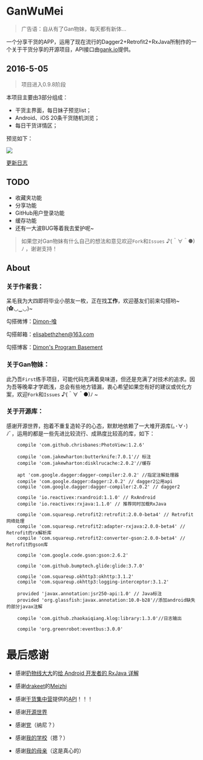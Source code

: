 # GanWuMei
> 广告语：自从有了Gan物妹，每天都有新体...

一个分享干货的APP，运用了现在流行的Dagger2+Retrofit2+RxJava所制作的一个关于干货分享的开源项目，API接口由[gank.io](http://gank.io/api)提供。

## 2016-5-05

>项目进入0.9.8阶段

本项目主要由3部分组成：
- 干货主界面，每日妹子预览list；
- Android、iOS 20条干货随机浏览；
- 每日干货详情区；


预览如下：

![](http://7xs99u.com1.z0.glb.clouddn.com/image/gif/GanWu20160505.gif)


[更新日志](https://github.com/Dimon94/GanWuMei/blob/master/UPDATE_LOG.md)

## TODO

- 收藏夹功能
- 分享功能
- GitHub用户登录功能
- 缓存功能
- 还有一大波BUG等着我去爱护呢~

> 如果您对Gan物妹有什么自己的想法和意见欢迎`Fork`和`Issues` ♪(＾∀＾●)ﾉ ，谢谢支持！

## About

### 关于作者我：

呆毛我为大四即将毕业小朋友一枚，正在找**工作**，欢迎基友们前来勾搭哟~(✿◡‿◡)~

勾搭微博：[Dimon-喰](http://weibo.com/dscott)

勾搭邮箱：[elisabethzhen@163.com](elisabethzhen@163.com)

勾搭博客：[Dimon's Program Basement](https://dimon94.github.io/)

### 关于Gan物妹：

此乃吾`First`练手项目，可能代码充满着臭味道，但还是充满了对技术的追求。因为吾等晚辈才学疏浅，总会有些地方错漏，衷心希望如果您有好的建议或优化方案，欢迎`Fork`和`Issues` ♪(＾∀＾●)ﾉ ~

### 关于开源库：

感谢开源世界，抱着不重复造轮子的心态，默默地依赖了一大堆开源库(｡･∀･)ﾉﾞ，运用的都是一些先进比较流行、成熟度比较高的库，如下：

```
    compile 'com.github.chrisbanes:PhotoView:1.2.6'

    compile 'com.jakewharton:butterknife:7.0.1'// 标注
    compile 'com.jakewharton:disklrucache:2.0.2'//缓存

    apt 'com.google.dagger:dagger-compiler:2.0.2' //指定注解处理器
    compile 'com.google.dagger:dagger:2.0.2' // dagger2公用api
    compile 'com.google.dagger:dagger-compiler:2.0.2' // dagger2

    compile 'io.reactivex:rxandroid:1.1.0' // RxAndroid
    compile 'io.reactivex:rxjava:1.1.0' // 推荐同时加载RxJava

    compile 'com.squareup.retrofit2:retrofit:2.0.0-beta4' // Retrofit网络处理
    compile 'com.squareup.retrofit2:adapter-rxjava:2.0.0-beta4' // Retrofit的rx解析库
    compile 'com.squareup.retrofit2:converter-gson:2.0.0-beta4' // Retrofit的gson库

    compile 'com.google.code.gson:gson:2.6.2'

    compile 'com.github.bumptech.glide:glide:3.7.0'

    compile 'com.squareup.okhttp3:okhttp:3.1.2'
    compile 'com.squareup.okhttp3:logging-interceptor:3.1.2'

    provided 'javax.annotation:jsr250-api:1.0' // Java标注
    provided 'org.glassfish:javax.annotation:10.0-b28'//添加android缺失的部分javax注解

    compile 'com.github.zhaokaiqiang.klog:library:1.3.0'//日志输出

    compile 'org.greenrobot:eventbus:3.0.0'
```

# 最后感谢

- 感谢[扔物线大大](https://github.com/rengwuxian)的[给 Android 开发者的 RxJava 详解](http://gank.io/post/560e15be2dca930e00da1083)

- 感谢[drakeet](https://drakeet.me/)的[Meizhi](https://github.com/drakeet/Meizhi)

- 感谢[干货集中营](http://gank.io/)提供的[API](http://gank.io/api)！！！

- 感谢[开源世界](https://github.com/)

- 感谢[党](https://zh.wikipedia.org/zh/%E4%B8%AD%E5%9B%BD%E5%85%B1%E4%BA%A7%E5%85%9A)（纳尼？）

- 感谢[我的学校](https://dimon94.github.io/)（摁？）

- 感谢[我的母亲]()（这是真心的）

